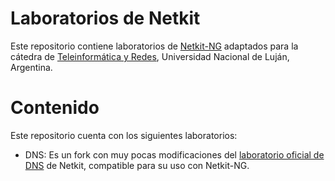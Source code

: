 # Laboratorios de Netkit
Este repositorio contiene laboratorios de [Netkit-NG](https://netkit-ng.github.io/) adaptados para la cátedra de [Teleinformática y Redes](http://www.labredes.unlu.edu.ar/tyr), Universidad Nacional de Luján, Argentina.

# Contenido

Este repositorio cuenta con los siguientes laboratorios:

 * DNS: Es un fork con muy pocas modificaciones del [laboratorio oficial de DNS](http://wiki.netkit.org/netkit-labs/netkit-labs_application-level/netkit-lab_dns/netkit-lab_dns.tar.gz) de Netkit, compatible para su uso con Netkit-NG.

